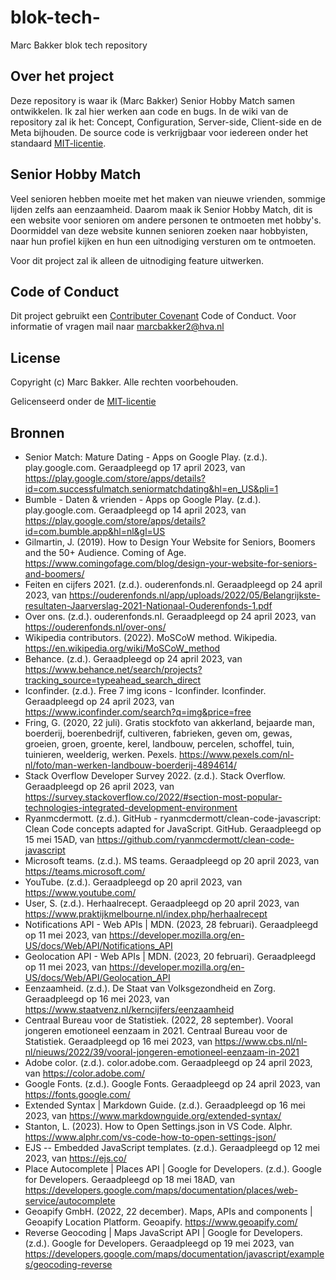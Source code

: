 # blok-tech-
Marc Bakker blok tech repository

## Over het project

Deze repository is waar ik (Marc Bakker) Senior Hobby Match samen ontwikkelen. Ik zal hier werken aan code en bugs. In de wiki van de repository zal ik het: Concept, Configuration, Server-side, Client-side en de Meta bijhouden. De source code is verkrijgbaar voor iedereen onder het standaard [MIT-licentie](LICENSE.txt).

## Senior Hobby Match

Veel senioren hebben moeite met het maken van nieuwe vrienden, sommige lijden zelfs aan eenzaamheid. Daarom maak ik Senior Hobby Match, dit is een website voor senioren om andere personen te ontmoeten met hobby's. Doormiddel van deze website kunnen senioren zoeken naar hobbyisten, naar hun profiel kijken en hun een uitnodiging versturen om te ontmoeten.

Voor dit project zal ik alleen de uitnodiging feature uitwerken.

## Code of Conduct

Dit project gebruikt een [Contributer Covenant](CODE_OF_CONDUCT.md) Code of Conduct. Voor informatie of vragen mail naar marcbakker2@hva.nl

## License

Copyright (c) Marc Bakker. Alle rechten voorbehouden.

Gelicenseerd onder de [MIT-licentie](LICENSE.txt)

## Bronnen
* Senior Match: Mature Dating - Apps on Google Play. (z.d.). play.google.com. Geraadpleegd op 17 april 2023, van https://play.google.com/store/apps/details?id=com.successfulmatch.seniormatchdating&hl=en_US&pli=1
* Bumble - Daten & vrienden - Apps op Google Play. (z.d.). play.google.com. Geraadpleegd op 14 april 2023, van https://play.google.com/store/apps/details?id=com.bumble.app&hl=nl&gl=US
* Gilmartin, J. (2019). How to Design Your Website for Seniors, Boomers and the 50+ Audience. Coming of Age. https://www.comingofage.com/blog/design-your-website-for-seniors-and-boomers/
* Feiten en cijfers 2021. (z.d.). ouderenfonds.nl. Geraadpleegd op 24 april 2023, van https://ouderenfonds.nl/app/uploads/2022/05/Belangrijkste-resultaten-Jaarverslag-2021-Nationaal-Ouderenfonds-1.pdf
* Over ons. (z.d.). ouderenfonds.nl. Geraadpleegd op 24 april 2023, van https://ouderenfonds.nl/over-ons/
* Wikipedia contributors. (2022). MoSCoW method. Wikipedia. https://en.wikipedia.org/wiki/MoSCoW_method
* Behance. (z.d.). Geraadpleegd op 24 april 2023, van https://www.behance.net/search/projects?tracking_source=typeahead_search_direct
* Iconfinder. (z.d.). Free 7 img icons - Iconfinder. Iconfinder. Geraadpleegd op 24 april 2023, van https://www.iconfinder.com/search?q=img&price=free
* Fring, G. (2020, 22 juli). Gratis stockfoto van akkerland, bejaarde man, boerderij, boerenbedrijf, cultiveren, fabrieken, geven om, gewas, groeien, groen, groente, kerel, landbouw, percelen, schoffel, tuin, tuinieren, weelderig, werken. Pexels. https://www.pexels.com/nl-nl/foto/man-werken-landbouw-boerderij-4894614/
* Stack Overflow Developer Survey 2022. (z.d.). Stack Overflow. Geraadpleegd op 26 april 2023, van https://survey.stackoverflow.co/2022/#section-most-popular-technologies-integrated-development-environment
* Ryanmcdermott. (z.d.). GitHub - ryanmcdermott/clean-code-javascript: Clean Code concepts adapted for JavaScript. GitHub. Geraadpleegd op 15 mei 15AD, van https://github.com/ryanmcdermott/clean-code-javascript
* Microsoft teams. (z.d.). MS teams. Geraadpleegd op 20 april 2023, van https://teams.microsoft.com/
* YouTube. (z.d.). Geraadpleegd op 20 april 2023, van https://www.youtube.com/
* User, S. (z.d.). Herhaalrecept. Geraadpleegd op 20 april 2023, van https://www.praktijkmelbourne.nl/index.php/herhaalrecept
* Notifications API - Web APIs | MDN. (2023, 28 februari). Geraadpleegd op 11 mei 2023, van https://developer.mozilla.org/en-US/docs/Web/API/Notifications_API
* Geolocation API - Web APIs | MDN. (2023, 20 februari). Geraadpleegd op 11 mei 2023, van https://developer.mozilla.org/en-US/docs/Web/API/Geolocation_API
* Eenzaamheid. (z.d.). De Staat van Volksgezondheid en Zorg. Geraadpleegd op 16 mei 2023, van https://www.staatvenz.nl/kerncijfers/eenzaamheid
* Centraal Bureau voor de Statistiek. (2022, 28 september). Vooral jongeren emotioneel eenzaam in 2021. Centraal Bureau voor de Statistiek. Geraadpleegd op 16 mei 2023, van https://www.cbs.nl/nl-nl/nieuws/2022/39/vooral-jongeren-emotioneel-eenzaam-in-2021
* Adobe color. (z.d.). color.adobe.com. Geraadpleegd op 24 april 2023, van https://color.adobe.com/
* Google Fonts. (z.d.). Google Fonts. Geraadpleegd op 24 april 2023, van https://fonts.google.com/
* Extended Syntax | Markdown Guide. (z.d.). Geraadpleegd op 16 mei 2023, van https://www.markdownguide.org/extended-syntax/
* Stanton, L. (2023). How to Open Settings.json in VS Code. Alphr. https://www.alphr.com/vs-code-how-to-open-settings-json/
* EJS -- Embedded JavaScript templates. (z.d.). Geraadpleegd op 12 mei 2023, van https://ejs.co/
* Place Autocomplete  |  Places API  |  Google for Developers. (z.d.). Google for Developers. Geraadpleegd op 18 mei 18AD, van https://developers.google.com/maps/documentation/places/web-service/autocomplete
* Geoapify GmbH. (2022, 22 december). Maps, APIs and components | Geoapify Location Platform. Geoapify. https://www.geoapify.com/
* Reverse Geocoding  |  Maps JavaScript API  |  Google for Developers. (z.d.). Google for Developers. Geraadpleegd op 19 mei 2023, van https://developers.google.com/maps/documentation/javascript/examples/geocoding-reverse
